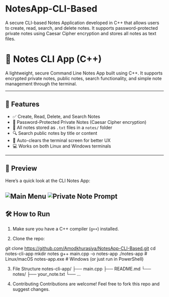 # NotesApp-CLI-Based
A secure CLI-based Notes Application developed in C++ that allows users to create, read, search, and delete notes. It supports password-protected private notes using Caesar Cipher encryption and stores all notes as text files. 

# 📝 Notes CLI App (C++)

A lightweight, secure Command Line Notes App built using C++. It supports encrypted private notes, public notes, search functionality, and simple note management through the terminal.

---

## 🚀 Features

- ✅ Create, Read, Delete, and Search Notes
- 🔐 Password-Protected Private Notes (Caesar Cipher encryption)
- 📂 All notes stored as `.txt` files in a `notes/` folder
- 🔍 Search public notes by title or content
- 🧹 Auto-clears the terminal screen for better UX
- 💻 Works on both Linux and Windows terminals

---

## 📸 Preview

Here’s a quick look at the CLI Notes App:

![Main Menu](assets/screenshot1.png)
![Private Note Prompt](assets/screenshot2.png)
---

## 🛠️ How to Run

1. Make sure you have a C++ compiler (`g++`) installed.

2. Clone the repo:
 
git clone https://github.com/Amodkhurasiya/NotesApp-CLI-Based.git
cd notes-cli-app
mkdir notes
g++ main.cpp -o notes-app
./notes-app       # Linux/macOS
notes-app.exe     # Windows (or just run in PowerShell)


3. File Structure
notes-cli-app/
├── main.cpp
├── README.md
└── notes/
    ├── your_note.txt
    └── ...

4. Contributing
Contributions are welcome! Feel free to fork this repo and suggest changes.
